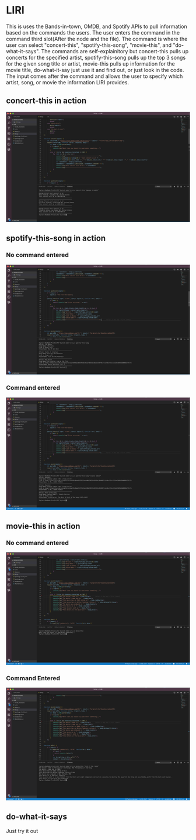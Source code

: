 # LIRI
This is uses the Bands-in-town, OMDB, and Spotify APIs to pull information based on the commands the users. The user enters the command in the command third slot(After the node and the file). The command is where the user can select "concert-this", "spotify-this-song", "movie-this", and "do-what-it-says". The commands are self-explainitory but concert-this pulls up concerts for the specified artist, spotify-this-song pulls up the top 3 songs for the given song title or artist, movie-this pulls up information for the movie title, do-what-it-say just use it and find out, or just look in the code. The input comes after the command and allows the user to specify which artist, song, or movie the information LIRI provides.

## concert-this in action

![alt text](https://github.com/tayler176/LIRI/blob/master/images/Screen%20Shot%202019-04-15%20at%2018.14.28.png)

## spotify-this-song in action

### No command entered

![alt text](https://github.com/tayler176/LIRI/blob/master/images/Screen%20Shot%202019-04-15%20at%2018.17.09.png)

### Command entered

![alt text](https://github.com/tayler176/LIRI/blob/master/images/Screen%20Shot%202019-04-15%20at%2018.18.12.png)

## movie-this in action

### No command entered

![alt text](https://github.com/tayler176/LIRI/blob/master/images/Screen%20Shot%202019-04-15%20at%2018.20.07.png)

### Command Entered

![alt text](https://github.com/tayler176/LIRI/blob/master/images/Screen%20Shot%202019-04-15%20at%2018.19.41.png)

## do-what-it-says

Just try it out
